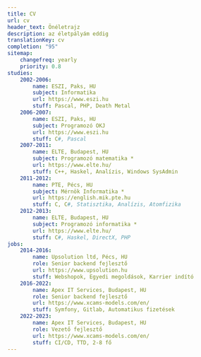 ```yaml
---
title: CV
url: cv
header_text: Önéletrajz
description: az életpályám eddig
translationKey: cv
completion: "95"
sitemap:
    changefreq: yearly
    priority: 0.8
studies:
    2002-2006:
        name: ESZI, Paks, HU
        subject: Informatika
        url: https://www.eszi.hu
        stuff: Pascal, PHP, Death Metal
    2006-2007:
        name: ESZI, Paks, HU
        subject: Programozó OKJ
        url: https://www.eszi.hu
        stuff: C#, Pascal
    2007-2011:
        name: ELTE, Budapest, HU
        subject: Programozó matematika *
        url: https://www.elte.hu/
        stuff: C++, Haskel, Analízis, Windows SysAdmin
    2011-2012:
        name: PTE, Pécs, HU
        subject: Mérnök Informatika *
        url: https://english.mik.pte.hu
        stuff: C, C#, Statisztika, Analízis, Atomfizika
    2012-2013:
        name: ELTE, Budapest, HU
        subject: Programozó informatika *
        url: https://www.elte.hu/
        stuff: C#, Haskel, DirectX, PHP
jobs:
    2014-2016:
        name: Upsolution ltd, Pécs, HU
        role: Senior backend fejlesztő
        url: https://www.upsolution.hu
        stuff: Webshopok, Egyedi megoldások, Karrier indító
    2016-2022:
        name: Apex IT Services, Budapest, HU
        role: Senior backend fejlesztő
        url: https://www.xcams-models.com/en/
        stuff: Symfony, Gitlab, Automatikus fizetések
    2022-2023:
        name: Apex IT Services, Budapest, HU
        role: Vezető fejlesztő
        url: https://www.xcams-models.com/en/
        stuff: CI/CD, TTD, 2-8 fő
---
```


